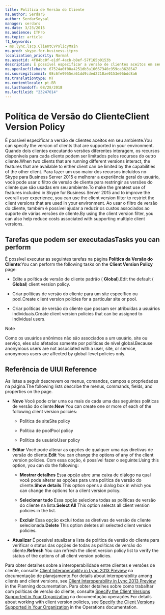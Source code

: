 ```yaml
---
title: Política de Versão do Cliente
ms.author: SerdarS
author: SerdarSoysal
manager: serdars
ms.date: 3/23/2015
ms.audience: ITPro
ms.topic: article
f1_keywords:
- ms.lync.lscp.ClientCVPolicyMain
ms.prod: skype-for-business-itpro
localization_priority: Normal
ms.assetid: 4f84bc0f-e1df-4acb-b8ef-57f165b0153b
description: É possível especificar a versão de clientes aceitos em seu ambiente. Quando dois clientes executando versões diferentes interagem, os recursos disponíveis para cada cliente podem ser limitados pelos recursos do outro cliente. Para fazer um uso maior dos recursos incluídos no Skype para Business Server 2015 e melhorar a experiência geral do usuário, você pode usar o filtro de versão de cliente para restringir as versões do cliente que são usadas em seu ambiente. Ao usar o filtro de versão do cliente, também é possível ajudar a reduzir os custos associados ao suporte de várias versões de cliente.
ms.openlocfilehash: 67524a0f00a4251db3a16667340c959ca3628547
ms.sourcegitcommit: 08c6fe9955ea61dd9cded2210ae0153e06bdd8a6
ms.translationtype: MT
ms.contentlocale: pt-BR
ms.lasthandoff: 08/28/2018
ms.locfileid: "23247014"
---
```

# <a name="client-version-policy"></a><span data-ttu-id="756fe-106">Política de Versão do Cliente</span><span class="sxs-lookup"><span data-stu-id="756fe-106">Client Version Policy</span></span>

<span data-ttu-id="756fe-107">É possível especificar a versão de clientes aceitos em seu ambiente.</span><span class="sxs-lookup"><span data-stu-id="756fe-107">You can specify the version of clients that are supported in your environment.</span></span> <span data-ttu-id="756fe-108">Quando dois clientes executando versões diferentes interagem, os recursos disponíveis para cada cliente podem ser limitados pelos recursos do outro cliente.</span><span class="sxs-lookup"><span data-stu-id="756fe-108">When two clients that are running different versions interact, the features that are available to either client can be limited by the capabilities of the other client.</span></span> <span data-ttu-id="756fe-109">Para fazer um uso maior dos recursos incluídos no Skype para Business Server 2015 e melhorar a experiência geral do usuário, você pode usar o filtro de versão de cliente para restringir as versões do cliente que são usadas em seu ambiente.</span><span class="sxs-lookup"><span data-stu-id="756fe-109">To make the greatest use of features included in Skype for Business Server 2015 and to improve the overall user experience, you can use the client version filter to restrict the client versions that are used in your environment.</span></span> <span data-ttu-id="756fe-110">Ao usar o filtro de versão do cliente, também é possível ajudar a reduzir os custos associados ao suporte de várias versões de cliente.</span><span class="sxs-lookup"><span data-stu-id="756fe-110">By using the client version filter, you can also help reduce costs associated with supporting multiple client versions.</span></span>

## <a name="tasks-you-can-perform"></a><span data-ttu-id="756fe-111">Tarefas que podem ser executadas</span><span class="sxs-lookup"><span data-stu-id="756fe-111">Tasks you can perform</span></span>

<span data-ttu-id="756fe-112">É possível executar as seguintes tarefas na página **Política da Versão do Cliente**:</span><span class="sxs-lookup"><span data-stu-id="756fe-112">You can perform the following tasks on the **Client Version Policy** page:</span></span>

- <span data-ttu-id="756fe-113">Edite a política de versão de cliente padrão ( **Global**).</span><span class="sxs-lookup"><span data-stu-id="756fe-113">Edit the default ( **Global**) client version policy.</span></span>

- <span data-ttu-id="756fe-114">Criar políticas de versão do cliente para um site específico ou pool.</span><span class="sxs-lookup"><span data-stu-id="756fe-114">Create client version policies for a particular site or pool.</span></span>

- <span data-ttu-id="756fe-115">Criar políticas de versão do cliente que possam ser atribuídas a usuários individuais.</span><span class="sxs-lookup"><span data-stu-id="756fe-115">Create client version policies that can be assigned to individual users.</span></span>

> [!NOTE]
> <span data-ttu-id="756fe-116">Como os usuários anônimos não são associados a um usuário, site ou serviço, eles são afetados somente por políticas de nível global.</span><span class="sxs-lookup"><span data-stu-id="756fe-116">Because anonymous users are not associated with a user, site, or service, anonymous users are affected by global-level policies only.</span></span>

## <a name="ui-reference"></a><span data-ttu-id="756fe-117">Referência de UI</span><span class="sxs-lookup"><span data-stu-id="756fe-117">UI Reference</span></span>

<span data-ttu-id="756fe-118">As listas a seguir descrevem os menus, comandos, campos e propriedades na página.</span><span class="sxs-lookup"><span data-stu-id="756fe-118">The following lists describe the menus, commands, fields, and properties on the page.</span></span>

- <span data-ttu-id="756fe-119">**Novo** Você pode criar uma ou mais de cada uma das seguintes políticas de versão do cliente:</span><span class="sxs-lookup"><span data-stu-id="756fe-119">**New** You can create one or more of each of the following client version policies:</span></span>

  - <span data-ttu-id="756fe-120">Política de site</span><span class="sxs-lookup"><span data-stu-id="756fe-120">Site policy</span></span>

  - <span data-ttu-id="756fe-121">Política de pool</span><span class="sxs-lookup"><span data-stu-id="756fe-121">Pool policy</span></span>

  - <span data-ttu-id="756fe-122">Política de usuário</span><span class="sxs-lookup"><span data-stu-id="756fe-122">User policy</span></span>

- <span data-ttu-id="756fe-123">**Editar** Você pode alterar as opções de qualquer uma das diretivas de versão do cliente.</span><span class="sxs-lookup"><span data-stu-id="756fe-123">**Edit** You can change the options of any of the client version policies.</span></span> <span data-ttu-id="756fe-124">Com essa opção, é possível fazer o seguinte:</span><span class="sxs-lookup"><span data-stu-id="756fe-124">Using this option, you can do the following:</span></span>

  - <span data-ttu-id="756fe-125">**Mostrar detalhes** Essa opção abre uma caixa de diálogo na qual você pode alterar as opções para uma política de versão do cliente.</span><span class="sxs-lookup"><span data-stu-id="756fe-125">**Show details** This option opens a dialog box in which you can change the options for a client version policy.</span></span>

  - <span data-ttu-id="756fe-126">**Selecionar tudo** Essa opção seleciona todas as políticas de versão do cliente na lista.</span><span class="sxs-lookup"><span data-stu-id="756fe-126">**Select All** This option selects all client version policies in the list.</span></span>

  - <span data-ttu-id="756fe-127">**Excluir** Essa opção exclui todas as diretivas de versão de cliente selecionada.</span><span class="sxs-lookup"><span data-stu-id="756fe-127">**Delete** This option deletes all selected client version policies.</span></span>

- <span data-ttu-id="756fe-128">**Atualizar** É possível atualizar a lista de política de versão do cliente para verificar o status das opções de todas as políticas de versão do cliente.</span><span class="sxs-lookup"><span data-stu-id="756fe-128">**Refresh** You can refresh the client version policy list to verify the status of the options of all client version policies.</span></span>

<span data-ttu-id="756fe-129">Para obter detalhes sobre a interoperabilidade entre clientes e versões de cliente, consulte [Client Interoperability in Lync 2013 Preview](https://technet.microsoft.com/library/0f126571-91a2-45d5-855c-1e4ddb45fc04.aspx) na documentação de planejamento.</span><span class="sxs-lookup"><span data-stu-id="756fe-129">For details about interoperability among clients and client versions, see [Client Interoperability in Lync 2013 Preview](https://technet.microsoft.com/library/0f126571-91a2-45d5-855c-1e4ddb45fc04.aspx) in the Planning documentation.</span></span> <span data-ttu-id="756fe-130">Para obter detalhes sobre como trabalhar com políticas de versão do cliente, consulte [Specify the Client Versions Supported in Your Organization](https://technet.microsoft.com/library/d256a581-9a48-4d1a-82cc-2e1f520d7d2e.aspx) na documentação operações.</span><span class="sxs-lookup"><span data-stu-id="756fe-130">For details about working with client version policies, see [Specify the Client Versions Supported in Your Organization](https://technet.microsoft.com/library/d256a581-9a48-4d1a-82cc-2e1f520d7d2e.aspx) in the Operations documentation.</span></span>

